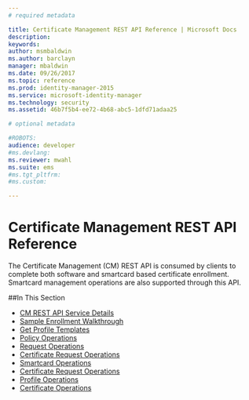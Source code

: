 ```yaml
---
# required metadata

title: Certificate Management REST API Reference | Microsoft Docs
description:
keywords:
author: msmbaldwin
ms.author: barclayn
manager: mbaldwin
ms.date: 09/26/2017
ms.topic: reference
ms.prod: identity-manager-2015
ms.service: microsoft-identity-manager
ms.technology: security
ms.assetid: 46b7f5b4-ee72-4b68-abc5-1dfd71adaa25

# optional metadata

#ROBOTS:
audience: developer
#ms.devlang:
ms.reviewer: mwahl
ms.suite: ems
#ms.tgt_pltfrm:
#ms.custom:

---
```


# Certificate Management REST API Reference
The Certificate Management (CM) REST API is consumed by clients to complete both software and smartcard based certificate enrollment. Smartcard management operations are also supported through this API.

##In This Section

- [CM REST API Service Details](certificate-management-rest-api-service-details.md)
- [Sample Enrollment Walkthrough](sample-enrollment-walkthrough.md)
- [Get Profile Templates](get-profile-templates.md)
- [Policy Operations](policy-operations.md)
- [Request Operations](request-operations.md)
- [Certificate Request Operations](certificate-request-operations.md)
- [Smartcard Operations](smartcard-operations.md)
- [Certificate Request Operations](certificate-request-operations.md)
- [Profile Operations](profile-operations.md)
- [Certificate Operations](certificate-operations.md)
